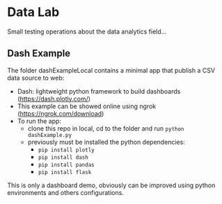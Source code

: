 # Data Lab
Small testing operations about the data analytics field...

## Dash Example
The folder dashExampleLocal contains a minimal app that publish a CSV data source to web:
- Dash: lightweight python framework to build dashboards (https://dash.plotly.com/)
- This example can be showed online using ngrok (https://ngrok.com/download)
- To run the app:
    - clone this repo in local, cd to the folder and run ```python dashExample.py```
    - previously must be installed the python dependencies:
        - ```pip install plotly```
        - ```pip install dash```
        - ```pip install pandas``` 
        - ```pip install flask```

This is only a dashboard demo, obviously can be improved using python environments and others configurations.




